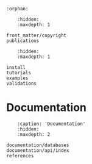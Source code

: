 <!-- Avoid warning of file not included in toc tree -->
```{eval-rst}
:orphan:
```

<!-- Organize LaTeX document -->

<!-- Front Matter -->

```{toctree}
    :hidden:
    :maxdepth: 1

front_matter/copyright
publications
```

<!-- Documentation: quickstart, tutorial, examples, and validations -->

```{toctree}
    :hidden:
    :maxdepth: 1

install
tutorials
examples
validations
```

<!-- Documentation: functions -->
# Documentation

```{toctree}
    :caption: 'Documentation'
    :hidden:
    :maxdepth: 2

documentation/databases
documentation/api/index
references
```